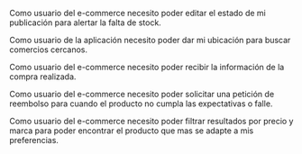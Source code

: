 
Como usuario del e-commerce necesito poder editar el estado de mi publicación para alertar la falta de stock.

Como usuario de la aplicación necesito poder dar mi ubicación para buscar comercios cercanos.

Como usuario del e-commerce necesito poder  recibir la información de la compra realizada.

Como usuario del e-commerce necesito poder solicitar una petición de reembolso para cuando el producto no cumpla las expectativas o falle.

Como usuario del e-commerce necesito poder filtrar resultados por precio y marca para poder encontrar el producto que mas se adapte a mis preferencias.






